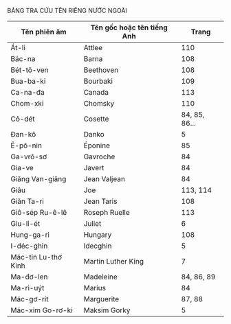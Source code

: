 BẢNG TRA CỨU TÊN RIÊNG NƯỚC NGOÀI

Tên phiên âm | Tên gốc hoặc tên tiếng Anh | Trang
--- | --- | ---
Át-li | Attlee | 110
Bác-na | Barna | 108
Bét-tô-ven | Beethoven | 108
Bua-ba-ki | Bourbaki | 109
Ca-na-đa | Canada | 113
Chom-xki | Chomsky | 110
Cô-dét | Cosette | 84, 85, 86...
Đan-kô | Danko | 5
Ê-pô-nin | Éponine | 85
Ga-vrô-sơ | Gavroche | 84
Gia-ve | Javert | 84
Giăng Van-giăng | Jean Valjean | 84
Giâu | Joe | 113, 114
Giăn Ta-ri | Jean Taris | 108
Giô-sép Ru-ê-lê | Roseph Ruelle | 113
Giu-li-ét | Juliet | 6
Hung-ga-ri | Hungary | 108
I-đéc-ghin | Idecghin | 5
Mác-tin Lu-thơ Kinh | Martin Luther King | 7
Ma-đơ-len | Madeleine | 84, 86, 89
Ma-ri-uýt | Marius | 84
Mác-gơ-rít | Marguerite | 87, 88
Mác-xim Go-rơ-ki | Maksim Gorky | 5